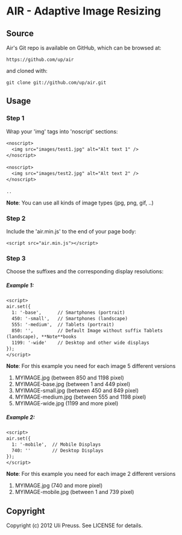 AIR - Adaptive Image Resizing
====

## Source

Air's Git repo is available on GitHub, which can be browsed at:

    https://github.com/up/air

and cloned with:

    git clone git://github.com/up/air.git


## Usage

### Step 1

Wrap your 'img' tags into 'noscript' sections:

	<noscript>
	  <img src="images/test1.jpg" alt="Alt text 1" />
	</noscript>
	
	<noscript>
	  <img src="images/test2.jpg" alt="Alt text 2" />
	</noscript> 
	
	..   
	
**Note**: You can use all kinds of image types (jpg, png, gif, ..)

### Step 2

Include the 'air.min.js' to the end of your page body:

	<script src="air.min.js"></script>
	

### Step 3

Choose the suffixes and the corresponding display resolutions:

##### Example 1: 
	<script>  
	air.set({
	  1: '-base',      // Smartphones (portrait)  
	  450: '-small',   // Smartphones (landscape)  
	  555: '-medium',  // Tablets (portrait)
	  850: '',         // Default Image without suffix Tablets (landscape), **Note**books 
	  1199: '-wide'    // Desktop and other wide displays
	});
	</script>
	
**Note**: For this example you need for each image 5 different versions

1. MYIMAGE.jpg (between 850 and 1198 pixel)
1. MYIMAGE-base.jpg (between 1 and 449 pixel)
1. MYIMAGE-small.jpg (between 450 and 849 pixel)
1. MYIMAGE-medium.jpg (between 555 and 1198 pixel)
1. MYIMAGE-wide.jpg (1199 and more pixel)

##### Example 2:
	<script>  
	air.set({
	  1: '-mobile',  // Mobile Displays 
	  740: ''        // Desktop Displays
	});
	</script>

**Note**: For this example you need for each image 2 different versions

1. MYIMAGE.jpg (740 and more pixel)
1. MYIMAGE-mobile.jpg (between 1 and 739 pixel)



## Copyright

Copyright (c) 2012 Uli Preuss. See LICENSE for details.